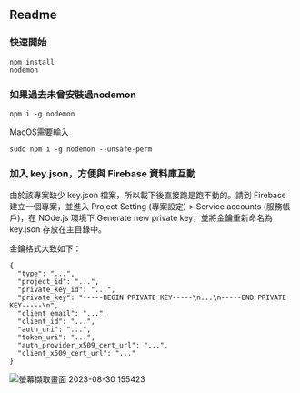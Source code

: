 ## Readme

### 快速開始
```
npm install
nodemon
```

### 如果過去未曾安裝過nodemon

```
npm i -g nodemon
```

MacOS需要輸入

```
sudo npm i -g nodemon --unsafe-perm
```

### 加入 key.json，方便與 Firebase 資料庫互動

由於該專案缺少 key.json 檔案，所以載下後直接跑是跑不動的。請到 Firebase 建立一個專案，並進入 Project Setting (專案設定) > Service accounts (服務帳戶)，在 NOde.js 環境下 Generate new private key，並將金鑰重新命名為 key.json 存放在主目錄中。

金鑰格式大致如下：
```
{
  "type": "...",
  "project_id": "...",
  "private_key_id": "...",
  "private_key": "-----BEGIN PRIVATE KEY-----\n...\n-----END PRIVATE KEY-----\n",
  "client_email": "...",
  "client_id": "...",
  "auth_uri": "...",
  "token_uri": "...",
  "auth_provider_x509_cert_url": "...",
  "client_x509_cert_url": "..."
}
```
![螢幕擷取畫面 2023-08-30 155423](https://github.com/JOE-CHOU88/Favorite-Songlist/assets/62171839/74b1e269-a217-40c1-b1fe-063fb136f001)
